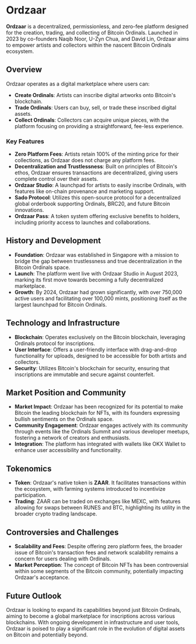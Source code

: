 # Ordzaar

**Ordzaar** is a decentralized, permissionless, and zero-fee platform designed for the creation, trading, and collecting of Bitcoin Ordinals. Launched in 2023 by co-founders Naqib Noor, U-Zyn Chua, and David Lin, Ordzaar aims to empower artists and collectors within the nascent Bitcoin Ordinals ecosystem.

## Overview

Ordzaar operates as a digital marketplace where users can:

- **Create Ordinals**: Artists can inscribe digital artworks onto Bitcoin's blockchain.
- **Trade Ordinals**: Users can buy, sell, or trade these inscribed digital assets.
- **Collect Ordinals**: Collectors can acquire unique pieces, with the platform focusing on providing a straightforward, fee-less experience.

### Key Features

- **Zero Platform Fees**: Artists retain 100% of the minting price for their collections, as Ordzaar does not charge any platform fees.
- **Decentralization and Trustlessness**: Built on principles of Bitcoin's ethos, Ordzaar ensures transactions are decentralized, giving users complete control over their assets.
- **Ordzaar Studio**: A launchpad for artists to easily inscribe Ordinals, with features like on-chain provenance and marketing support.
- **Sado Protocol**: Utilizes this open-source protocol for a decentralized global orderbook supporting Ordinals, BRC20, and future Bitcoin innovations.
- **Ordzaar Pass**: A token system offering exclusive benefits to holders, including priority access to launches and collaborations.

## History and Development

- **Foundation**: Ordzaar was established in Singapore with a mission to bridge the gap between trustlessness and true decentralization in the Bitcoin Ordinals space. 
- **Launch**: The platform went live with Ordzaar Studio in August 2023, marking its first move towards becoming a fully decentralized marketplace.
- **Growth**: By 2024, Ordzaar had grown significantly, with over 750,000 active users and facilitating over 100,000 mints, positioning itself as the largest launchpad for Bitcoin Ordinals.

## Technology and Infrastructure

- **Blockchain**: Operates exclusively on the Bitcoin blockchain, leveraging Ordinals protocol for inscriptions.
- **User Interface**: Offers a user-friendly interface with drag-and-drop functionality for uploads, designed to be accessible for both artists and collectors.
- **Security**: Utilizes Bitcoin's blockchain for security, ensuring that inscriptions are immutable and secure against counterfeit.

## Market Position and Community

- **Market Impact**: Ordzaar has been recognized for its potential to make Bitcoin the leading blockchain for NFTs, with its founders expressing bullish sentiments on the Ordinals space.
- **Community Engagement**: Ordzaar engages actively with its community through events like the Ordinals Summit and various developer meetups, fostering a network of creators and enthusiasts.
- **Integration**: The platform has integrated with wallets like OKX Wallet to enhance user accessibility and functionality.

## Tokenomics

- **Token**: Ordzaar's native token is **ZAAR**. It facilitates transactions within the ecosystem, with farming systems introduced to incentivize participation.
- **Trading**: ZAAR can be traded on exchanges like MEXC, with features allowing for swaps between RUNES and BTC, highlighting its utility in the broader crypto trading landscape.

## Controversies and Challenges

- **Scalability and Fees**: Despite offering zero platform fees, the broader issue of Bitcoin's transaction fees and network scalability remains a concern for users dealing with Ordinals.
- **Market Perception**: The concept of Bitcoin NFTs has been controversial within some segments of the Bitcoin community, potentially impacting Ordzaar's acceptance.

## Future Outlook

Ordzaar is looking to expand its capabilities beyond just Bitcoin Ordinals, aiming to become a global marketplace for inscriptions across various blockchains. With ongoing development in infrastructure and user tools, Ordzaar is poised to play a significant role in the evolution of digital assets on Bitcoin and potentially beyond.

